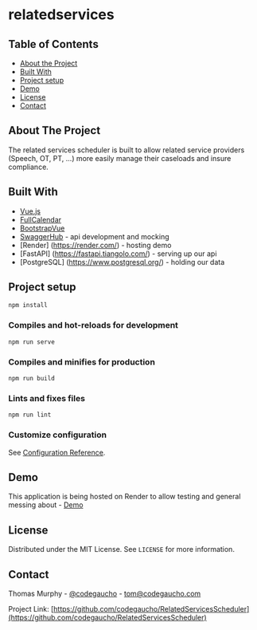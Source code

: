 <!-- PROJECT LOGO -->
# relatedservices


<!-- TABLE OF CONTENTS -->
## Table of Contents

* [About the Project](#about-the-project)
* [Built With](#built-with)
* [Project setup](#project-setup)
* [Demo](#demo)
* [License](#license)
* [Contact](#contact)

<!-- ABOUT THE PROJECT -->
## About The Project

The related services scheduler is built to allow related service providers (Speech, OT, PT, ...) more easily manage their 
caseloads and insure compliance.

<!-- BUILT WITH -->
## Built With
* [Vue.js](https://vuejs.org)
* [FullCalendar](https://fullcalendar.io)
* [BootstrapVue](https://bootstrap-vue.org/)
* [SwaggerHub](https://swagger.io/tools/swaggerhub/) - api development and mocking
* [Render] (https://render.com/) - hosting demo
* [FastAPI] (https://fastapi.tiangolo.com/) - serving up our api
* [PostgreSQL] (https://www.postgresql.org/) - holding our data

<!-- PROJECT SETUP -->
## Project setup
```
npm install
```

### Compiles and hot-reloads for development
```
npm run serve
```

### Compiles and minifies for production
```
npm run build
```

### Lints and fixes files
```
npm run lint
```

### Customize configuration
See [Configuration Reference](https://cli.vuejs.org/config/).

<!-- DEMO -->
## Demo
This application is being hosted on Render to allow testing and general messing about - [Demo](https://relatedservice.onrender.com/)

<!-- LICENSE -->
## License

Distributed under the MIT License. See `LICENSE` for more information.

<!-- CONTACT -->
## Contact

Thomas Murphy - [@codegaucho](https://twitter.com/codegaucho) - tom@codegaucho.com

Project Link: [https://github.com/codegaucho/RelatedServicesScheduler](https://github.com/codegaucho/RelatedServicesScheduler)

[product-screenshot]: images/screenshot.png